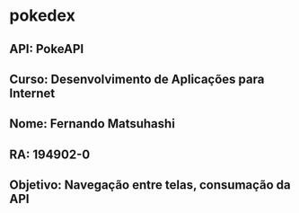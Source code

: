 # pokedex

## API: PokeAPI
## Curso: Desenvolvimento de Aplicações para Internet
## Nome: Fernando Matsuhashi
## RA: 194902-0
## Objetivo: Navegação entre telas, consumação da API
